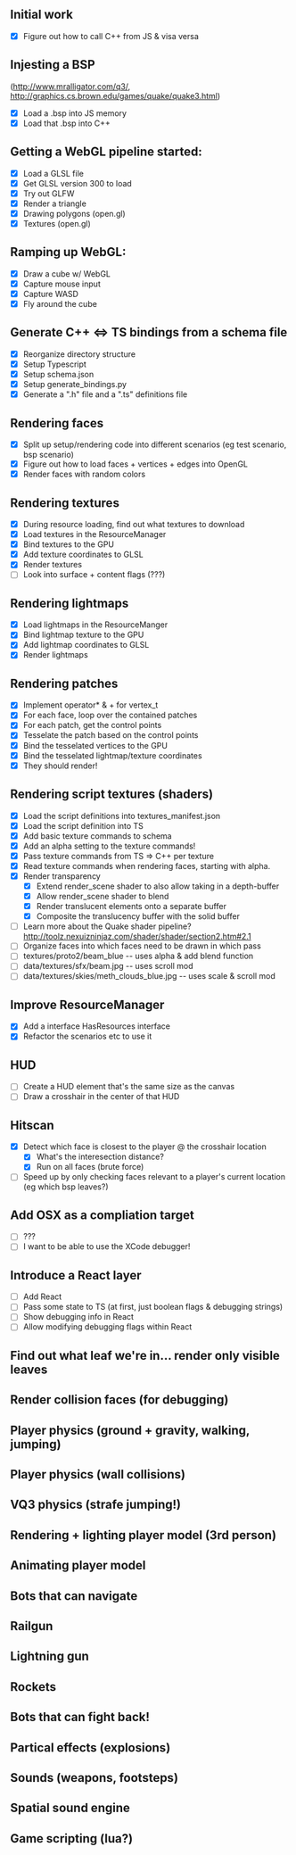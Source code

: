 
## Initial work
 - [x] Figure out how to call C++ from JS & visa versa

## Injesting a BSP
(http://www.mralligator.com/q3/, http://graphics.cs.brown.edu/games/quake/quake3.html)
 - [x] Load a .bsp into JS memory
 - [x] Load that .bsp into C++

## Getting a WebGL pipeline started:
 - [x] Load a GLSL file
 - [x] Get GLSL version 300 to load
 - [x] Try out GLFW
 - [x] Render a triangle
 - [x] Drawing polygons (open.gl)
 - [x] Textures (open.gl)

## Ramping up WebGL:
 - [x] Draw a cube w/ WebGL
 - [x] Capture mouse input
 - [x] Capture WASD
 - [x] Fly around the cube

## Generate C++ <=> TS bindings from a schema file
 - [x] Reorganize directory structure
 - [x] Setup Typescript
 - [x] Setup schema.json
 - [x] Setup generate_bindings.py
 - [x] Generate a ".h" file and a ".ts" definitions file

## Rendering faces
 - [x] Split up setup/rendering code into different scenarios (eg test scenario, bsp scenario)
 - [x] Figure out how to load faces + vertices + edges into OpenGL
 - [x] Render faces with random colors

## Rendering textures
 - [x] During resource loading, find out what textures to download
 - [x] Load textures in the ResourceManager
 - [x] Bind textures to the GPU
 - [x] Add texture coordinates to GLSL
 - [x] Render textures
 - [ ] Look into surface + content flags (???)

## Rendering lightmaps
 - [x] Load lightmaps in the ResourceManger
 - [x] Bind lightmap texture to the GPU
 - [x] Add lightmap coordinates to GLSL
 - [x] Render lightmaps

## Rendering patches
 - [x] Implement operator* & + for vertex_t
 - [x] For each face, loop over the contained patches
 - [x] For each patch, get the control points
 - [x] Tesselate the patch based on the control points
 - [x] Bind the tesselated vertices to the GPU
 - [x] Bind the tesselated lightmap/texture coordinates
 - [x] They should render!

## Rendering script textures (shaders)
 - [x] Load the script definitions into textures_manifest.json
 - [x] Load the script definition into TS
 - [x] Add basic texture commands to schema
 - [x] Add an alpha setting to the texture commands!
 - [x] Pass texture commands from TS => C++ per texture
 - [x] Read texture commands when rendering faces, starting with alpha.
 - [x] Render transparency
   - [x] Extend render_scene shader to also allow taking in a depth-buffer
   - [x] Allow render_scene shader to blend
   - [x] Render translucent elements onto a separate buffer
   - [x] Composite the translucency buffer with the solid buffer
 - [ ] Learn more about the Quake shader pipeline? http://toolz.nexuizninjaz.com/shader/shader/section2.htm#2.1
 - [ ] Organize faces into which faces need to be drawn in which pass
 - [ ] textures/proto2/beam_blue -- uses alpha & add blend function
 - [ ] data/textures/sfx/beam.jpg -- uses scroll mod
 - [ ] data/textures/skies/meth_clouds_blue.jpg -- uses scale & scroll mod

## Improve ResourceManager
 - [x] Add a interface HasResources interface
 - [x] Refactor the scenarios etc to use it

## HUD
 - [ ] Create a HUD element that's the same size as the canvas
 - [ ] Draw a crosshair in the center of that HUD

## Hitscan
 - [x] Detect which face is closest to the player @ the crosshair location
   - [x] What's the interesection distance?
   - [x] Run on all faces (brute force)
 - [ ] Speed up by only checking faces relevant to a player's current location (eg which bsp leaves?)

## Add OSX as a compliation target
 - [ ] ???
 - [ ] I want to be able to use the XCode debugger!

## Introduce a React layer
 - [ ] Add React
 - [ ] Pass some state to TS (at first, just boolean flags & debugging strings)
 - [ ] Show debugging info in React
 - [ ] Allow modifying debugging flags within React

## Find out what leaf we're in... render only visible leaves

## Render collision faces (for debugging)

## Player physics (ground + gravity, walking, jumping)

## Player physics (wall collisions)

## VQ3 physics (strafe jumping!)

## Rendering + lighting player model (3rd person)

## Animating player model

## Bots that can navigate

## Railgun

## Lightning gun

## Rockets

## Bots that can fight back!

## Partical effects (explosions)

## Sounds (weapons, footsteps)

## Spatial sound engine

## Game scripting (lua?)
